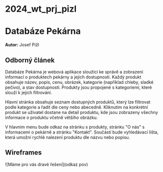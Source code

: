 # 2024_wt_prj_pizl
# Databáze Pekárna

**Autor:** Josef Pižl


## Odborný článek

Databáze Pekárna je webová aplikace sloužící ke správě a zobrazení informací o produktech pekárny a jejich dostupnosti. Každý produkt obsahuje název, popis, cenu, obrázek, kategorie (například chleby, sladké pečivo), a stav dostupnosti. Produkty jsou propojené s kategoriemi, které slouží k jejich filtrování.

Hlavní stránka obsahuje seznam dostupných produktů, který lze filtrovat podle kategorie a řadit dle ceny nebo abecedně. Kliknutím na konkrétní produkt se uživatel dostane na detail produktu, kde jsou zobrazeny všechny informace o produktu včetně většího obrázku.

V hlavním menu bude odkaz na stránku s produkty, stránku "O nás" s informacemi o pekárně a stránku "Kontakt". Součástí bude vyhledávací lišta, která umožní rychlé nalezení produktu dle názvu nebo popisu.


## Wireframes

![Máme pro vás dravé řešení](odkaz pov)

